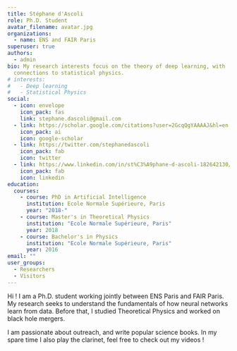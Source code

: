 ```yaml
---
title: Stéphane d'Ascoli
role: Ph.D. Student
avatar_filename: avatar.jpg
organizations:
  - name: ENS and FAIR Paris
superuser: true
authors:
  - admin
bio: My research interests focus on the theory of deep learning, with
  connections to statistical physics.
# interests:
#   - Deep learning
#   - Statistical Physics
social:
  - icon: envelope
    icon_pack: fas
    link: stephane.dascoli@gmail.com
  - link: https://scholar.google.com/citations?user=2GcqQgYAAAAJ&hl=en
    icon_pack: ai
    icon: google-scholar
  - link: https://twitter.com/stephanedascoli
    icon_pack: fab
    icon: twitter
  - link: https://www.linkedin.com/in/st%C3%A9phane-d-ascoli-182642130/
    icon_pack: fab
    icon: linkedin
education:
  courses:
    - course: PhD in Artificial Intelligence
      institution: Ecole Normale Supérieure, Paris
      year: "2018-"
    - course: Master's in Theoretical Physics
      institution: "Ecole Normale Supérieure, Paris"
      year: 2018
    - course: Bachelor's in Physics
      institution: "Ecole Normale Supérieure, Paris"
      year: 2016
email: ""
user_groups:
  - Researchers
  - Visitors
---
```

Hi ! I am a Ph.D. student working jointly between ENS Paris and FAIR Paris. My research seeks to understand the fundamentals of how neural networks learn from data. Before that, I studied Theoretical Physics and worked on black hole mergers.

I am passionate about outreach, and write popular science books. In my spare time I also play the clarinet, feel free to check out my videos !